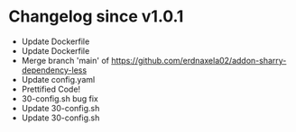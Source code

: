 # Changelog since v1.0.1
- Update Dockerfile 
- Update Dockerfile 
- Merge branch 'main' of https://github.com/erdnaxela02/addon-sharry-dependency-less 
- Update config.yaml 
- Prettified Code! 
- 30-config.sh bug fix 
- Update 30-config.sh 
- Update 30-config.sh 
